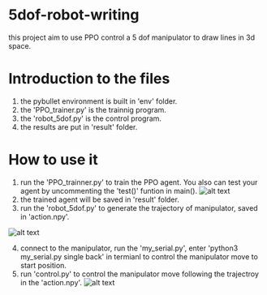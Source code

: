 # 5dof-robot-writing

this project aim to use PPO control a 5 dof manipulator to draw lines in 3d space.

# Introduction to the files

1. the pybullet environment is built in 'env' folder.
2. the 'PPO_trainer.py' is the trainnig program.
3. the 'robot_5dof.py' is the control program.
4. the results are put in 'result' folder.

# How to use it

1. run the 'PPO_trainner.py' to train the PPO agent. You also can test your agent by uncommenting the 'test()' funtion in main().
![alt text](https://github.com/keqinn/5dof-robot-writing/blob/main/result/ur3.gif?raw=true)
2. the trained agent will be saved in 'result' folder. 
3. run the 'robot_5dof.py' to generate the trajectory of manipulator, saved in 'action.npy'. 

![alt text](https://github.com/keqinn/5dof-robot-writing/blob/main/result/ur3_5dof.gif?raw=true)

4. connect to the manipulator, run the 'my_serial.py', enter 'python3 my_serial.py single back' in termianl to control the manipulator move to start position.
5. run 'control.py' to control the manipulator move following the trajectroy in the 'action.npy'. 
![alt text](https://github.com/keqinn/5dof-robot-writing/blob/main/result/real_world.gif?raw=true)

